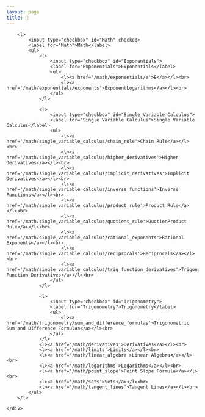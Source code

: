 ```yaml
---
layout: page
title: 📂
---
```

<style>
    ul {
        list-style: none;
        padding: 0;
        margin-bottom: 2px;
        margin-top: 0px;
    }

    label {
        cursor: pointer;
        border-bottom: none;
        font-weight: 450
    }

    input[type="checkbox"] {
        position: absolute;
        left: -9999px;
    }

    input[type="checkbox"]~ul {
        height: 0;
        transform: scaleY(0);
    }

    input[type="checkbox"]:checked~ul {
        height: 100%;
        transform-origin: top;
        transition: transform .2s ease-out;
        transform: scaleY(1);
    }

    /* turns the check into a closed folder by target labels AFTER an input */
    input+label:before {
        content: "📁";
        margin-right: 10px;
    }

    /* toggles to open folder on label when checked */
    input[type="checkbox"]:checked~label:before {
        content: "📂";
        margin-right: 10px;
    }
</style>
<ul>
    <div name="contents-index">

        <l>
            <input type="checkbox" id="Math" checked>
            <label for="Math">Math</label>
            <ul>
                <l>
                    <input type="checkbox" id="Exponentials">
                    <label for="Exponentials">Exponentials</label>
                    <ul>
                        <l><a href='/math/exponentials/e'>E</a></l><br>
                        <l><a href='/math/exponentials/exponents'>ExponentLogarithms</a></l><br>
                    </ul>
                </l>

                <l>
                    <input type="checkbox" id="Single Variable Calculus">
                    <label for="Single Variable Calculus">Single Variable Calculus</label>
                    <ul>
                        <l><a href='/math/single_variable_calculus/chain_rule'>Chain Rule</a></l><br>
                        <l><a href='/math/single_variable_calculus/higher_derivatives'>Higher Derivatives</a></l><br>
                        <l><a href='/math/single_variable_calculus/implicit_derivatives'>Implicit Derivatives</a></l><br>
                        <l><a href='/math/single_variable_calculus/inverse_functions'>Inverse Functions</a></l><br>
                        <l><a href='/math/single_variable_calculus/product_rule'>Product Rule</a></l><br>
                        <l><a href='/math/single_variable_calculus/quotient_rule'>QuotienProduct Rule</a></l><br>
                        <l><a href='/math/single_variable_calculus/rational_exponents'>Rational Exponents</a></l><br>
                        <l><a href='/math/single_variable_calculus/reciprocals'>Reciprocals</a></l><br>
                        <l><a href='/math/single_variable_calculus/trig_function_derivatives'>Trigonometric Function Derivatives</a></l><br>
                    </ul>
                </l>

                <l>
                    <input type="checkbox" id="Trigonometry">
                    <label for="Trigonometry">Trigonometry</label>
                    <ul>
                        <l><a href='/math/trigonometry/sum_and_difference_formulas'>Trigonometric Sum and Difference Formulas</a></l><br>
                    </ul>
                </l>
                <l><a href='/math/derivatives'>Derivatives</a></l><br>
                <l><a href='/math/limits'>Limits</a></l><br>
                <l><a href='/math/linear_algebra'>Linear Algebra</a></l><br>
                <l><a href='/math/logarithms'>Logarithms</a></l><br>
                <l><a href='/math/point_slope'>Point Slope Formula</a></l><br>
                <l><a href='/math/sets'>Sets</a></l><br>
                <l><a href='/math/tangent_lines'>Tangent Lines</a></l><br>
            </ul>
        </l>

    </div>
</ul>